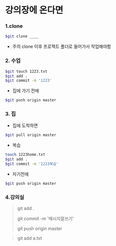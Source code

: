 # 강의장에 온다면

### 1.clone

```bash
$git clone ____
```

* 주의 clone 이후 프로젝트 폴더로 들어가서 작업해야함

### 2. 수업

``` bash
$git touch 1223.txt
$git add .
$git commit -m '1223'
```

* 집에 가기 전에

``` bash
$git push origin master
```

### 3. 집

* 집에 도착하면

``` bash
$git pull origin master
```

* 복습

``` bash
touch 1223home.txt
$git add .
$git commit -m '1223복습'
```

* 자기전에

```bash
$git push origin master
```

### 4.강의실

> git add .
>
> git commit -m '메시지잘쓰기'
>
> git push origin master



> git add a.txt